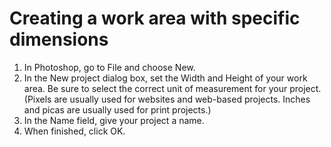# Creating a work area with specific dimensions

1. In Photoshop, go to File and choose New.
2. In the New project dialog box, set the Width and Height of your work area. Be sure to select the correct unit of measurement for your project. \(Pixels are usually used for websites and web-based projects. Inches and picas are usually used for print projects.\) 
3. In the Name field, give your project a name.
4. When finished, click OK.

